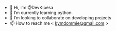 - 👋 Hi, I’m @DevKipesa
- 🌱 I’m currently learning python.
- 💞️ I’m looking to collaborate on developing projects
- 📫 How to reach me < kymdommie@gmail.com >

<!---
DevKipesa/DevKipesa is a ✨ special ✨ repository because its `README.md` (this file) appears on your GitHub profile.
You can click the Preview link to take a look at your changes.
--->
